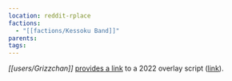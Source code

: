 ```yaml
---
location: reddit-rplace
factions:
  - "[[factions/Kessoku Band]]"
parents: 
tags: 
---
```

*[[users/Grizzchan]]* [provides a link](https://discord.com/channels/1093664259273130084/1131230952119615600/1131582729046208575) to a 2022 overlay script ([link](https://github.com/g-otn/reddit-place-2022-overlay-script)).

